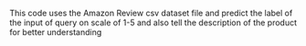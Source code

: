 This code uses the Amazon Review csv dataset file and predict the label of the input of query on scale of 1-5 and also tell the description of the product for better understanding
